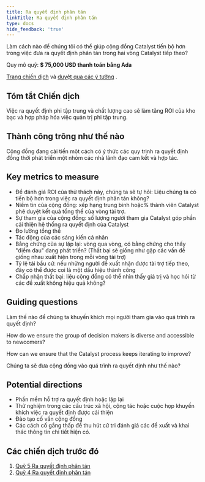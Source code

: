 ```yaml
---
title: Ra quyết định phân tán
linkTitle: Ra quyết định phân tán
type: docs
hide_feedback: 'true'
---
```


Làm cách nào để chúng tôi có thể giúp cộng đồng Catalyst tiến bộ hơn trong việc đưa ra quyết định phân tán trong hai vòng Catalyst tiếp theo?

Quy mô quỹ: **$ 75,000 USD thanh toán bằng Ada**

[Trang chiến dịch](https://cardano.ideascale.com/a/campaign-home/26104) và [duyệt qua các ý tưởng](https://cardano.ideascale.com/a/ideas/top/campaign-filter/byids/campaigns/26104/stage/unspecified) .

## Tóm tắt Chiến dịch

Việc ra quyết định phi tập trung và chất lượng cao sẽ làm tăng ROI của kho bạc và hợp pháp hóa việc quản trị phi tập trung.

## Thành công trông như thế nào

Cộng đồng đang cải tiến một cách có ý thức các quy trình ra quyết định đồng thời phát triển một nhóm các nhà lãnh đạo cam kết và hợp tác.

## Key metrics to measure

- Để đánh giá ROI của thử thách này, chúng ta sẽ tự hỏi: Liệu chúng ta có tiến bộ hơn trong việc ra quyết định phân tán không?
- Niềm tin của cộng đồng: xếp hạng trung bình hoặc% thành viên Catalyst phê duyệt kết quả tổng thể của vòng tài trợ.
- Sự tham gia của cộng đồng: số lượng người tham gia Catalyst góp phần cải thiện hệ thống ra quyết định của Catalyst
- Đo lường tổng thể
- Tác động của các sáng kiến cá nhân
- Bằng chứng của sự lặp lại: vòng qua vòng, có bằng chứng cho thấy "điểm đau" đang phát triển? (Thất bại sẽ giống như gặp các vấn đề giống nhau xuất hiện trong mỗi vòng tài trợ)
- Tỷ lệ tái bầu cử: nếu những người đề xuất nhận được tài trợ tiếp theo, đây có thể được coi là một dấu hiệu thành công
- Chấp nhận thất bại: liệu cộng đồng có thể nhìn thấy giá trị và học hỏi từ các đề xuất không hiệu quả không?

## Guiding questions

Làm thế nào để chúng ta khuyến khích mọi người tham gia vào quá trình ra quyết định?

How do we ensure the group of decision makers is diverse and accessible to newcomers?

How can we ensure that the Catalyst process keeps iterating to improve?

Chúng ta sẽ đưa cộng đồng vào quá trình ra quyết định như thế nào?

## Potential directions

- Phần mềm hỗ trợ ra quyết định hoặc lặp lại
- Thử nghiệm trong các cấu trúc xã hội, cộng tác hoặc cuộc họp khuyến khích việc ra quyết định được cải thiện
- Đào tạo cố vấn cộng đồng
- Các cách cố gắng thấp để thu hút cử tri đánh giá các đề xuất và khai thác thông tin chi tiết hiện có.

## Các chiến dịch trước đó

1. [Quỹ 5 Ra quyết định phân tán](https://cardano.ideascale.com/a/campaign-home/25942)
2. [Quỹ 4 Ra quyết định phân tán](https://cardano.ideascale.com/a/campaign-home/25870)
